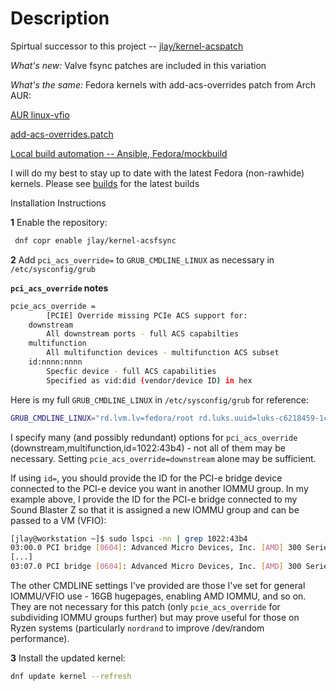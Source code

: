 # Description

Spirtual successor to this project -- [jlay/kernel-acspatch](https://copr.fedorainfracloud.org/coprs/jlay/kernel-acspatch/ "jlay kernel-acspatch Fedora copr repository page")

_What's new:_ Valve fsync patches are included in this variation

_What's the same:_ Fedora kernels with add-acs-overrides patch from Arch AUR:

[AUR linux-vfio](https://aur.archlinux.org/packages/linux-vfio/ "Arch AUR linux-vfio")

[add-acs-overrides.patch](https://aur.archlinux.org/cgit/aur.git/tree/add-acs-overrides.patch?h=linux-vfio "ACS patch")

[Local build automation -- Ansible, Fedora/mockbuild](https://git.jlay.dev/jlay/build-kernel "Ansible build-kernel playbook")

I will do my best to stay up to date with the latest Fedora (non-rawhide) kernels. Please see [builds](https://copr.fedorainfracloud.org/coprs/jlay/kernel-acsfsync/builds/ "Latest kernel builds") for the latest builds

Installation Instructions

**1** Enable the repository:

```bash
 dnf copr enable jlay/kernel-acsfsync
```

**2** Add `pci_acs_override=` to `GRUB_CMDLINE_LINUX` as necessary in `/etc/sysconfig/grub`

**`pci_acs_override` notes**

```bash
pcie_acs_override =
        [PCIE] Override missing PCIe ACS support for:
    downstream
        All downstream ports - full ACS capabilties
    multifunction
        All multifunction devices - multifunction ACS subset
    id:nnnn:nnnn
        Specfic device - full ACS capabilities
        Specified as vid:did (vendor/device ID) in hex
```

Here is my full `GRUB_CMDLINE_LINUX` in `/etc/sysconfig/grub` for reference:

```bash
GRUB_CMDLINE_LINUX="rd.lvm.lv=fedora/root rd.luks.uuid=luks-c6218459-1ccd-40b3-90da-da2b844a705e rd.lvm.lv=fedora/swap rhgb quiet iommu=1 amd_iommu=on pcie_acs_override=downstream,multifunction,id:1022:43b4 rd.driver.pre=vfio-pci default_hugepagesz=1G hugepagesz=1G hugepages=16 transparent_hugepage=never nordrand libata.noacpi=1"
```

I specify many (and possibly redundant) options for `pci_acs_override` (downstream,multifunction,id=1022:43b4) - not all of them may be necessary. Setting `pcie_acs_override=downstream` alone may be sufficient.

If using `id=`, you should provide the ID for the PCI-e bridge device connected to the PCI-e device you want in another IOMMU group. In my example above, I provide the ID for the PCI-e bridge connected to my Sound Blaster Z so that it is assigned a new IOMMU group and can be passed to a VM (VFIO):

```bash
[jlay@workstation ~]$ sudo lspci -nn | grep 1022:43b4
03:00.0 PCI bridge [0604]: Advanced Micro Devices, Inc. [AMD] 300 Series Chipset PCIe Port [1022:43b4] (rev 02)
[...]
03:07.0 PCI bridge [0604]: Advanced Micro Devices, Inc. [AMD] 300 Series Chipset PCIe Port [1022:43b4] (rev 02)
```

The other CMDLINE settings I've provided are those I've set for general IOMMU/VFIO use - 16GB hugepages, enabling AMD IOMMU, and so on. They are not necessary for this patch (only `pcie_acs_override` for subdividing IOMMU groups further) but may prove useful for those on Ryzen systems (particularly `nordrand` to improve /dev/random performance).

**3** Install the updated kernel:

```bash
dnf update kernel --refresh
```